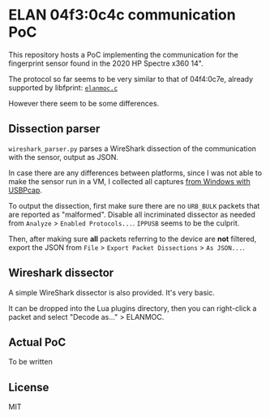 # ELAN 04f3:0c4c communication PoC

This repository hosts a PoC implementing the communication for the fingerprint sensor found in
the 2020 HP Spectre x360 14".

The protocol so far seems to be very similar to that of 04f4:0c7e, already supported by
libfprint: [`elanmoc.c`](https://gitlab.freedesktop.org/libfprint/libfprint/-/blob/master/libfprint/drivers/elanmoc/elanmoc.c)

However there seem to be some differences.

## Dissection parser

`wireshark_parser.py` parses a WireShark dissection of the communication with the sensor,
output as JSON.

In case there are any differences between platforms, since I was not able to make the sensor
run in a VM, I collected all captures [from Windows with USBPcap](https://wiki.wireshark.org/CaptureSetup/USB#Windows).

To output the dissection, first make sure there are no `URB_BULK` packets that are reported as
"malformed". Disable all incriminated dissector as needed from `Analyze` > `Enabled Protocols...`.
`IPPUSB` seems to be the culprit.

Then, after making sure **all** packets referring to the device are **not** filtered, export
the JSON from `File` > `Export Packet Dissections` > `As JSON...`.

## Wireshark dissector

A simple WireShark dissector is also provided. It's very basic.

It can be dropped into the Lua plugins directory, then you can right-click a packet and select
"Decode as..." > ELANMOC.

## Actual PoC

To be written

## License

MIT
